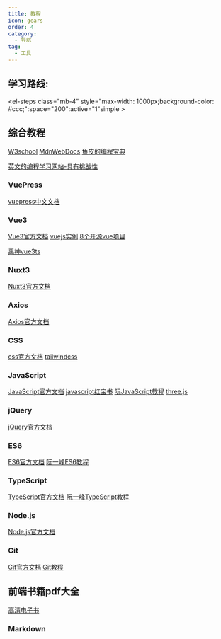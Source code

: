 ```yaml
---
title: 教程
icon: gears
order: 4
category:
  - 导航
tag:
  - 工具
---
```


## 学习路线: 

<el-steps class="mb-4" style="max-width: 1000px;background-color: #ccc;":space="200":active="1"simple >
<el-step title="css"/>
<el-step title="javascript" status="process"/>
<el-step title="jquery" status="process"/>
<el-step title="typescript"/>
<el-step title="ajax"/>
<el-step title="vue" status="process"/>
<el-step title="nuxt"/>
<el-step title="vue项目" />

<el-step title="press/node.js-服务器端编程" />

</el-steps>



## 综合教程

[W3school](https://www.w3school.com.cn/)
[MdnWebDocs](https://developer.mozilla.org/zh-CN/)
[鱼皮的编程宝典](https://www.codefather.cn/)

[英文的编程学习网站-具有挑战性](https://auth.freecodecamp.org/)

### VuePress
[vuepress中文文档](https://vuepress.vuejs.org/zh/)

### Vue3
[Vue3官方文档](https://cn.vuejs.org/)
[vuejs实例](https://vuejsexamples.com/#google_vignette)
[8个开源vue项目]("https://juejin.cn/post/7109286956076695560")

[禹神vue3ts](https://www.bilibili.com/video/BV1Za4y1r7KE/?vd_source=45ffe393d7bcb3b8f7c4e89b37866936)
### Nuxt3
[Nuxt3官方文档](https://nuxt.com/docs/getting-started/installation)

### Axios
[Axios官方文档](https://axios-http.com/zh/docs/intro)


### CSS
[css官方文档](https://developer.mozilla.org/zh-CN/docs/Web/CSS)
[tailwindcss](https://www.tailwindcss.cn/docs/installation)

### JavaScript
[JavaScript官方文档](https://developer.mozilla.org/zh-CN/docs/Web/JavaScript)
[javascript红宝书](https://jaimecheng.gitbook.io/javascript/content)
[阮JavaScript教程](https://wangdoc.com/javascript/)
[three.js](https://threejs.org/docs/index.html#manual/zh/introduction/Creating-a-scene)


### jQuery
[jQuery官方文档](https://api.jquery.com/)

### ES6
[ES6官方文档](https://developer.mozilla.org/zh-CN/docs/Web/JavaScript/Reference/Operators/Spread_syntax)
[阮一峰ES6教程](https://es6.ruanyifeng.com/)

### TypeScript
[TypeScript官方文档](https://www.typescriptlang.org/zh/)
[阮一峰TypeScript教程](https://wangdoc.com/typescript/intro)


### Node.js
[Node.js官方文档](https://nodejs.org/zh-cn/docs/)

### Git
[Git官方文档](https://git-scm.com/doc)
[Git教程](https://www.liaoxuefeng.com/wiki/896043488029600)


## 前端书籍pdf大全
[高清电子书](https://niceboybao.github.io/2019/03/05/others/books/)


### Markdown
<VPCard
  title="Markdown 是一种轻量级标记语言，它允许人们使用易读易写的纯文本格式编写文档，Markdown文件的后缀名便是“.md”。"
  desc="Markdown 是一种轻量级标记语言，它允许人们使用易读易写的纯文本格式编写文档，Markdown文件的后缀名便是“.md”。"
  logo="https://code.visualstudio.com/assets/icons/file-icons/markdown.svg"
  link="https://markdown.com.cn/"
/>
